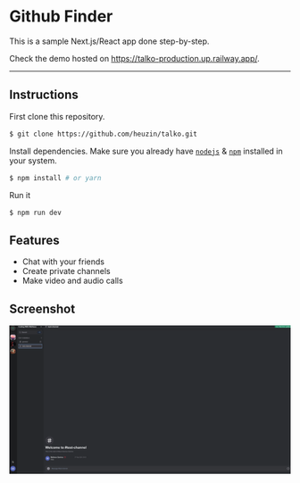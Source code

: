 # Github Finder

This is a sample Next.js/React app done step-by-step.

Check the demo hosted on https://talko-production.up.railway.app/.

---

## Instructions

First clone this repository.

```bash
$ git clone https://github.com/heuzin/talko.git
```

Install dependencies. Make sure you already have [`nodejs`](https://nodejs.org/en/) & [`npm`](https://www.npmjs.com/)
installed in your system.

```bash
$ npm install # or yarn
```

Run it

```bash
$ npm run dev
```

## Features

- Chat with your friends
- Create private channels
- Make video and audio calls

## Screenshot

![GitHub Logo](/public/images/talko.png)
